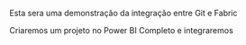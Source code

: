 Esta sera uma demonstração da integração entre Git e Fabric

Criaremos um projeto no Power BI Completo e integraremos
